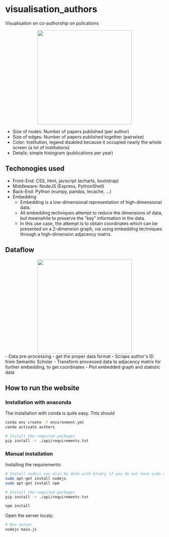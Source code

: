 # visualisation_authors

Visualisation on co-authorship on pulications

<div id="header" align="center">
  <img src="https://github.com/dingzehu/vis_authors_network/img/ex_page.png" width="300"/>
</div>

- Size of nodes: Number of papers published (per author)
- Size of edges: Number of papers published together (pairwise)
- Color: Institution, legend disabled because it occupied nearly the whole screen (a lot of institutions)
- Details: simple histogram (publications per year)

## Techonogies used
- Front-End: CSS, html, javscript (echarts, bootstrap)
- Middleware: NodeJS (Express, PythonShell)
- Back-End: Python (numpy, pandas, lecache, ...)
- Embedding
	- Embedding is a low-dimensional representation of high-dimensional data.
	- All embedding techniques attempt to reduce the dimensions of data, but meanwhile to preserve the "key" information in the data.
	- In this use case, the attempt is to obtain coordinates which can be presented on a 2-dimension graph, via using embedding techniques through a high-dimension adjacency matrix.
## Dataflow
<div id="header" align="center">
  <img src="https://github.com/dingzehu/vis_authors_network/img/WorkflowOverview.png" width="300"/>
</div>
- Data pre-processing - get the proper data format
- Scrape author's ID from Semantic Scholar
- Transform processed data to adjacency matrix for further embedding, to get coordinates
- Plot embedded graph and statistic data

## How to run the website

### Installation with anaconda
The installation with conda is quite easy. This should
```bash
conda env create -f environment.yml
conda activate authors

# Install the required packages
pip install -r ./api/requirements.txt
```



### Manual installation
Installing the requirements:


```bash
# Install nodejs can also be done with binary if you do not have sudo rights
sudo apt-get install nodejs
sudo apt-get install npm

# Install the required packages
pip install -r ./api/requirements.txt

npm install
```

Open the server localy:

```bash
# Run server
nodejs main.js
```
